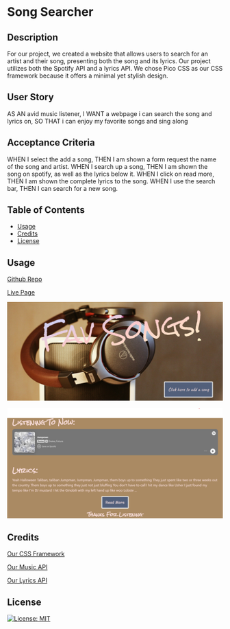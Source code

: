 # Song Searcher

## Description

For our project, we created a website that allows users to search for an artist and their song, presenting both the song and its lyrics. Our project utilizes both the Spotify API and a lyrics API. We chose Pico CSS as our CSS framework because it offers a minimal yet stylish design.

## User Story

AS AN avid music listener, 
I WANT a webpage i can search the song and lyrics on, 
SO THAT i can enjoy my favorite songs and sing along

## Acceptance Criteria

WHEN I select the add a song, 
THEN I am shown a form request the name of the song and artist.
WHEN I search up a song,
THEN I am shown the song on spotify, as well as the lyrics below it.
WHEN I click on read more,
THEN I am shown the complete lyrics to the song.
WHEN I use the search bar,
THEN I can search for a new song.

## Table of Contents

- [Usage](#usage)
- [Credits](#credits)
- [License](#license)


## Usage

<a href="https://github.com/JoseGuache/Project1.git">Github Repo</a>

<a href="https://joseguache.github.io/Project1/">Live Page</a>

![alt text](./assets/images/HomepageScreenshot.png)

![alt text](./assets/images/MainPageScreenshot.png)

## Credits

<a href="https://picocss.com/">Our CSS Framework</a>

<a href="https://rapidapi.com/Glavier/api/spotify23/playground/apiendpoint_1dc51f1b-a2c6-4f9a-9c6c-32019c7301b2">Our Music API</a>

<a href="https://www.postman.com/cs-demo/public-rest-apis/request/algu09l/lyrics-search?tab=overview">Our Lyrics API</a>

## License

[![License: MIT](https://img.shields.io/badge/License-MIT-yellow.svg)](https://opensource.org/licenses/MIT)